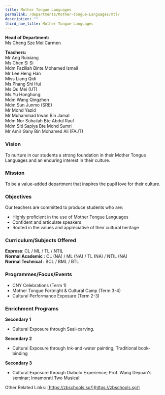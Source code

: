 ```yaml
---
title: Mother Tongue Languages
permalink: /departments/Mother-Tongue-Languages/mtl/
description: ""
third_nav_title: Mother Tongue Languages
---
```

**Head of Department:**   
Ms Cheng Sze Mei Carmen

  

**Teachers:**   
Mr Ang Ruixiang   
Ms Chen Si Si   
Mdm Fazillah Binte Mohamed Ismail  
Mr Lee Heng Han   
Miss Liang Qidi     
Ms Phang Shi Hui   
Ms Qu Mei (UT)  
Ms Yu Honghong   
Mdm Wang Qingzhen  
Mdm Sun Junmo (SRE)  
Mr Mohd Yazid  
Mr Muhammad Irwan Bin Jamal  
Mdm Nor Suhailah Bte Abdul Rauf   
Mdm Siti Sapiya Bte Mohd Sumri   
Mr Amir Gany Bin Mohamed Ali (FAJT)

  
### Vision

To nurture in our students a strong foundation in their Mother Tongue Languages and an enduring interest in their culture.

### Mission

To be a value-added department that inspires the pupil love for their culture.

### Objectives

Our teachers are committed to produce students who are:
*   Highly proficient in the use of Mother Tongue Languages
*   Confident and articulate speakers
*   Rooted in the values and appreciative of their cultural heritage

### Curriculum/Subjects Offered
**Express**: CL / ML / TL / NTIL   
**Normal Academic** : CL (NA) / ML (NA) / TL (NA) / NTIL (NA)    
**Normal Technical** : BCL / BML / BTL

### Programmes/Focus/Events


*   CNY Celebrations (Term 1)
*   Mother Tongue Fortnight & Cultural Camp (Term 3-4)
*   Cultural Performance Exposure (Term 2-3)

### Enrichment Programs

**Secondary 1**
*   Cultural Exposure through Seal-carving.

**Secondary 2**  
*   Cultural Exposure through Ink-and-water painting; Traditional book-binding

**Secondary 3**
*   Cultural Exposure through Diabolo Experience; Prof. Wang Deyuan's seminar; Innamorati Two Musical

  

Other Related Links: [https://zbschools.sg/](https://zbschools.sg/)